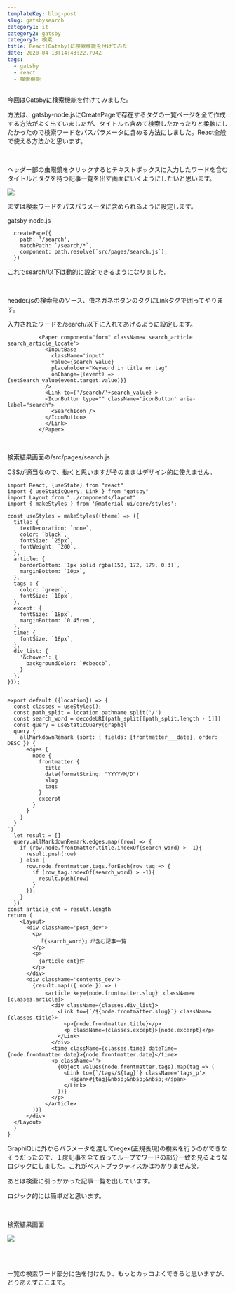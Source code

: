 ```yaml
---
templateKey: blog-post
slug: gatsbysearch
category1: it
category2: gatsby
category3: 検索
title: React(Gatsby)に検索機能を付けてみた
date: 2020-04-13T14:43:22.794Z
tags:
  - gatsby
  - react
  - 検索機能
---
```

今回はGatsbyに検索機能を付けてみました。

方法は、gatsby-node.jsにCreatePageで存在するタグの一覧ページを全て作成する方法がよく出ていましたが、タイトルも含めて検索したかったりと柔軟にしたかったので検索ワードをパスパラメータに含める方法にしました。React全般で使える方法かと思います。

<br>

ヘッダー部の虫眼鏡をクリックするとテキストボックスに入力したワードを含むタイトルとタグを持つ記事一覧を出す画面にいくようにしたいと思います。

![](/images/uploads/スクリーンショット-2020-04-14-0.22.42.png)



まずは検索ワードをパスパラメータに含められるように設定します。

gatsby-node.js

```
  createPage({
    path: '/search',
    matchPath: `/search/*`,
    component: path.resolve(`src/pages/search.js`),
  })

```

これでsearch/以下は動的に設定できるようになりました。

<br>

header.jsの検索部のソース、虫ネガネボタンのタグにLinkタグで囲ってやります。

入力されたワードを/search/以下に入れてあげるように設定します。

```
          <Paper component="form" className='search_article search_article_locate'>
            <InputBase
              className='input'
              value={search_value}
              placeholder="Keyword in title or tag"
              onChange={(event) => {setSearch_value(event.target.value)}}
            />
            <Link to={'/search/'+search_value} >
            <IconButton type="" className='iconButton' aria-label="search">
              <SearchIcon />
            </IconButton>
            </Link>
          </Paper>

```

<br>

検索結果画面の/src/pages/search.js

CSSが適当なので、動くと思いますがそのままはデザイン的に使えません。

```
import React, {useState} from "react"
import { useStaticQuery, Link } from "gatsby"
import Layout from "../components/layout"
import { makeStyles } from '@material-ui/core/styles';

const useStyles = makeStyles((theme) => ({
  title: {
    textDecoration: `none`,
    color: `black`,
    fontSize: `25px`,
    fontWeight: `200`,
  },
  article: {
    borderBottom: `1px solid rgba(150, 172, 179, 0.3)`,
    marginBottom: `10px`,
  },
  tags : {
    color: `green`,
    fontSize: `18px`,
  },
  except: {
    fontSize: `18px`,
    marginBottom: `0.45rem`,
  },
  time: {
    fontSize: `18px`,
  },
  div_list: {
    '&:hover': {
      backgroundColor: `#cbeccb`,
    }
  },
}));


export default ({location}) => {
  const classes = useStyles();
  const path_split = location.pathname.split('/')
  const search_word = decodeURI(path_split[[path_split.length - 1]])
  const query = useStaticQuery(graphql`
  query {
    allMarkdownRemark (sort: { fields: [frontmatter___date], order: DESC }) {
      edges {
        node {
          frontmatter {
            title
            date(formatString: "YYYY/M/D")
            slug
            tags
          }
          excerpt
        }
      }
    }
  }
`)
  let result = []
  query.allMarkdownRemark.edges.map((row) => {
    if (row.node.frontmatter.title.indexOf(search_word) > -1){
      result.push(row)
    } else {
      row.node.frontmatter.tags.forEach(row_tag => {
        if (row_tag.indexOf(search_word) > -1){
          result.push(row)
        }
      });
    } 
  })
const article_cnt = result.length
return (
    <Layout>
      <div className='post_dev'>
        <p>
          「{search_word}」が含む記事一覧
        </p>
        <p>
          {article_cnt}件
        </p>
      </div>
      <div className='contents_dev'>
        {result.map(({ node }) => (
            <article key={node.frontmatter.slug}　className={classes.article}>
              <div className={classes.div_list}>
                <Link to={`/${node.frontmatter.slug}`} className={classes.title}>
                  <p>{node.frontmatter.title}</p>
                  <p className={classes.except}>{node.excerpt}</p>
                </Link>
              </div>
              <time className={classes.time} dateTime={node.frontmatter.date}>{node.frontmatter.date}</time>
              <p className=''>
                {Object.values(node.frontmatter.tags).map(tag => (
                  <Link to={`/tags/${tag}`} className='tags_p'>
                    <span>#{tag}&nbsp;&nbsp;&nbsp;</span>
                  </Link>
                ))}
              </p>
            </article>
        ))}
      </div>
  </Layout>
  )
}
```

GraphiQLに外からパラメータを渡してregex(正規表現)の検索を行うのができなそうだったので、１度記事を全て取ってループでワードの部分一致を見るようなロジックにしました。これがベストプラクティスかはわかりません笑。

あとは検索に引っかかった記事一覧を出しています。

ロジック的には簡単だと思います。

<br>

検索結果画面

![](/images/uploads/スクリーンショット-2020-04-14-0.38.51.png)

<br><br>

一覧の検索ワード部分に色を付けたり、もっとカッコよくできると思いますが、とりあえずここまで。